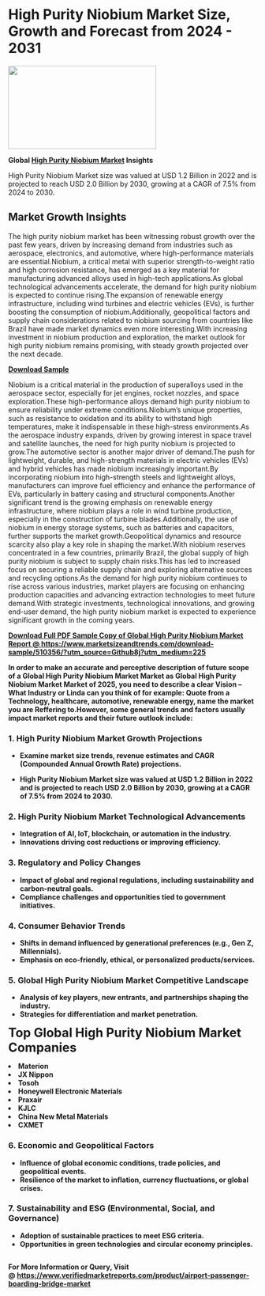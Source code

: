 <H1>High Purity Niobium Market Size, Growth and Forecast from 2024 - 2031</H1><img class="aligncenter size-medium wp-image-584254" src="https://thirdeyenews.in/wp-content/uploads/2024/09/Global-Market-Research-300x168.jpeg" alt="" width="300" height="168" /><p><strong>Global&nbsp;<a href="https://www.marketsizeandtrends.com/download-sample/510356/?utm_source=Github8j?utm_medium=225">High Purity Niobium Market</a> Insights</strong></p><p>High Purity Niobium Market size was valued at USD 1.2 Billion in 2022 and is projected to reach USD 2.0 Billion by 2030, growing at a CAGR of 7.5% from 2024 to 2030.</p><p><h2>Market Growth Insights</h2> <p>The high purity niobium market has been witnessing robust growth over the past few years, driven by increasing demand from industries such as aerospace, electronics, and automotive, where high-performance materials are essential.Niobium, a critical metal with superior strength-to-weight ratio and high corrosion resistance, has emerged as a key material for manufacturing advanced alloys used in high-tech applications.As global technological advancements accelerate, the demand for high purity niobium is expected to continue rising.The expansion of renewable energy infrastructure, including wind turbines and electric vehicles (EVs), is further boosting the consumption of niobium.Additionally, geopolitical factors and supply chain considerations related to niobium sourcing from countries like Brazil have made market dynamics even more interesting.With increasing investment in niobium production and exploration, the market outlook for high purity niobium remains promising, with steady growth projected over the next decade.</p> <p><strong><a href="https://example.com/download_sample">Download Sample</a></strong></p> <p>Niobium is a critical material in the production of superalloys used in the aerospace sector, especially for jet engines, rocket nozzles, and space exploration.These high-performance alloys demand high purity niobium to ensure reliability under extreme conditions.Niobium’s unique properties, such as resistance to oxidation and its ability to withstand high temperatures, make it indispensable in these high-stress environments.As the aerospace industry expands, driven by growing interest in space travel and satellite launches, the need for high purity niobium is projected to grow.The automotive sector is another major driver of demand.The push for lightweight, durable, and high-strength materials in electric vehicles (EVs) and hybrid vehicles has made niobium increasingly important.By incorporating niobium into high-strength steels and lightweight alloys, manufacturers can improve fuel efficiency and enhance the performance of EVs, particularly in battery casing and structural components.Another significant trend is the growing emphasis on renewable energy infrastructure, where niobium plays a role in wind turbine production, especially in the construction of turbine blades.Additionally, the use of niobium in energy storage systems, such as batteries and capacitors, further supports the market growth.Geopolitical dynamics and resource scarcity also play a key role in shaping the market.With niobium reserves concentrated in a few countries, primarily Brazil, the global supply of high purity niobium is subject to supply chain risks.This has led to increased focus on securing a reliable supply chain and exploring alternative sources and recycling options.As the demand for high purity niobium continues to rise across various industries, market players are focusing on enhancing production capacities and advancing extraction technologies to meet future demand.With strategic investments, technological innovations, and growing end-user demand, the high purity niobium market is expected to experience significant growth in the coming years.</p> <p><strong><a href="https://example.com/get_more"></p><p><span class=""><strong>Download Full PDF Sample Copy of Global High Purity Niobium Market Report</strong> @ <a href="https://www.marketsizeandtrends.com/download-sample/510356/?utm_source=Github8j?utm_medium=225" target="_blank">https://www.marketsizeandtrends.com/download-sample/510356/?utm_source=Github8j?utm_medium=225</a></span></p><p>In order to make an accurate and perceptive description of future scope of a Global&nbsp;High Purity Niobium Market Market as Global&nbsp;High Purity Niobium Market Market of 2025, you need to describe a clear Vision &ndash; What Industry or Linda can you think of for example: Quote from a Technology, healthcare, automotive, renewable energy, name the market you are Reffering to.However, some general trends and factors usually impact market reports and their future outlook include:</p><h3>1.&nbsp;<strong>High Purity Niobium Market Growth Projections</strong></h3><ul><li>Examine market size trends, revenue estimates and CAGR (Compounded Annual Growth Rate) projections.</li><li><p>High Purity Niobium Market size was valued at USD 1.2 Billion in 2022 and is projected to reach USD 2.0 Billion by 2030, growing at a CAGR of 7.5% from 2024 to 2030.</p></li></ul><h3>2.&nbsp;<strong>High Purity Niobium Market Technological Advancements</strong></h3><ul><li>Integration of AI, IoT, blockchain, or automation in the industry.</li><li>Innovations driving cost reductions or improving efficiency.</li></ul><h3>3.&nbsp;<strong>Regulatory and Policy Changes</strong></h3><ul><li>Impact of global and regional regulations, including sustainability and carbon-neutral goals.</li><li>Compliance challenges and opportunities tied to government initiatives.</li></ul><h3>4.&nbsp;<strong>Consumer Behavior Trends</strong></h3><ul><li>Shifts in demand influenced by generational preferences (e.g., Gen Z, Millennials).</li><li>Emphasis on eco-friendly, ethical, or personalized products/services.</li></ul><h3>5.&nbsp;<strong>Global High Purity Niobium Market Competitive Landscape</strong></h3><ul><li>Analysis of key players, new entrants, and partnerships shaping the industry.</li><li>Strategies for differentiation and market penetration.</li></ul><p data-pm-slice="1 1 []"><span style="color: inherit; font-family: inherit; font-size: 25px;">Top Global High Purity Niobium Market Companies</span></p><div class="" data-test-id=""><p><li>Materion</li><li> JX Nippon</li><li> Tosoh</li><li> Honeywell Electronic Materials</li><li> Praxair</li><li> KJLC</li><li> China New Metal Materials</li><li> CXMET</li></p></div><h3>6.&nbsp;<strong>Economic and Geopolitical Factors</strong></h3><ul><li>Influence of global economic conditions, trade policies, and geopolitical events.</li><li>Resilience of the market to inflation, currency fluctuations, or global crises.</li></ul><h3>7.&nbsp;<strong>Sustainability and ESG (Environmental, Social, and Governance)</strong></h3><ul><li>Adoption of sustainable practices to meet ESG criteria.</li><li>Opportunities in green technologies and circular economy principles.</li></ul><h2><strong style="font-size: 14px;">For More Information or Query, Visit @&nbsp;</strong><a style="background-color: #ffffff; font-size: 14px;" href="https://www.marketsizeandtrends.com/report/high-purity-niobium-market/" target="_blank">https://www.verifiedmarketreports.com/product/airport-passenger-boarding-bridge-market</a></h2>